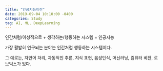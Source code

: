 ```yaml
---
title: "인공지능이란"
date: 2019-09-04 10:10:00 -0400
categories: Study
tag: AI, ML, DeepLearning
---
```


인간처럼/이성적으로 + 생각하는/행동하는 시스템 = 인공지능

가장 활발히 연구되는 분야는 인간처럼 행동하는 시스템이다.

그 예로는, 자연어 처리, 자동적인 추론, 지식 표현, 음성인식, 머신러닝, 컴퓨터 비전, 로보틱스가 있다.



